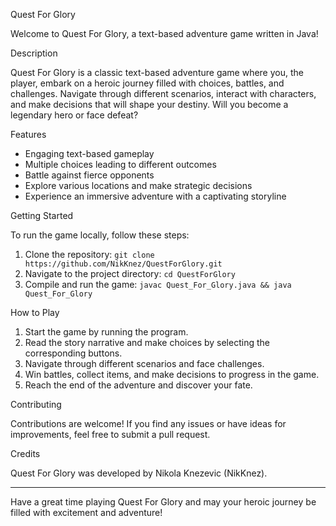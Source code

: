 Quest For Glory

Welcome to Quest For Glory, a text-based adventure game written in Java!

Description

Quest For Glory is a classic text-based adventure game where you, the player, embark on a heroic journey filled with choices, battles, and challenges. Navigate through different scenarios, interact with characters, and make decisions that will shape your destiny. Will you become a legendary hero or face defeat?


Features

- Engaging text-based gameplay
- Multiple choices leading to different outcomes
- Battle against fierce opponents
- Explore various locations and make strategic decisions
- Experience an immersive adventure with a captivating storyline


Getting Started

To run the game locally, follow these steps:

1. Clone the repository: `git clone https://github.com/NikKnez/QuestForGlory.git`
2. Navigate to the project directory: `cd QuestForGlory`
3. Compile and run the game: `javac Quest_For_Glory.java && java Quest_For_Glory`


How to Play

1. Start the game by running the program.
2. Read the story narrative and make choices by selecting the corresponding buttons.
3. Navigate through different scenarios and face challenges.
4. Win battles, collect items, and make decisions to progress in the game.
5. Reach the end of the adventure and discover your fate.


Contributing

Contributions are welcome! If you find any issues or have ideas for improvements, feel free to submit a pull request.




Credits

Quest For Glory was developed by Nikola Knezevic (NikKnez).


---

Have a great time playing Quest For Glory and may your heroic journey be filled with excitement and adventure!
